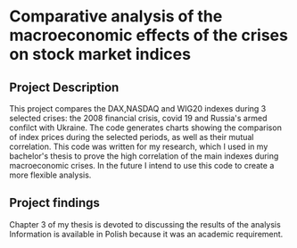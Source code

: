 # Comparative analysis of the macroeconomic effects of the crises on stock market indices

## Project Description
This project compares the DAX,NASDAQ and WIG20 indexes during 3 selected crises: the 2008 financial crisis, covid 19 and Russia's armed confilct with Ukraine.
The code generates charts showing the comparison of index prices during the selected periods, as well as their mutual correlation.
This code was written for my research, which I used in my bachelor's thesis to prove the high correlation of the main indexes during macroeconomic crises.
In the future I intend to use this code to create a more flexible analysis.

## Project findings
Chapter 3 of my thesis is devoted to discussing the results of the analysis
Information is available in Polish because it was an academic requirement.